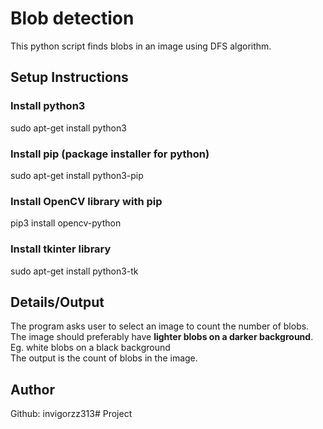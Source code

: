 # Blob detection
This python script finds blobs in an image using DFS algorithm. 

## Setup Instructions
### Install python3
sudo apt-get install python3
### Install pip (package installer for python)
sudo apt-get install python3-pip
### Install OpenCV library with pip
pip3 install opencv-python
### Install tkinter library
sudo apt-get install python3-tk

## Details/Output
The program asks user to select an image to count the number of blobs.  
The image should preferably have **lighter blobs on a darker background**.  
Eg. white blobs on a black background  
The output is the count of blobs in the image.

## Author
Github: invigorzz313#   P r o j e c t  
 